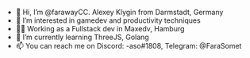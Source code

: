 - 👋 Hi, I’m @farawayCC. Alexey Klygin from Darmstadt, Germany
- 👀 I’m interested in gamedev and productivity techniques
- 👨‍💻 Working as a Fullstack dev in Maxedv, Hamburg
- 🌱 I’m currently learning ThreeJS, Golang
- 📫 You can reach me on Discord: -aso#1808, Telegram: @FaraSomet

<!---
farawayCC/farawayCC is a ✨ special ✨ repository because its `README.md` (this file) appears on your GitHub profile.
You can click the Preview link to take a look at your changes.
--->
